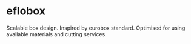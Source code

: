 # eflobox
Scalable box design. Inspired by eurobox standard. Optimised for using available materials and cutting services.
